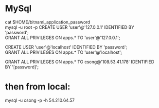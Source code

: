 # MySql

cat $HOME/bitnami_application_password  
mysql -u root -p
CREATE USER 'user'@'127.0.0.1' IDENTIFIED BY 'password';  
GRANT ALL PRIVILEGES ON apps.* TO 'user'@'127.0.0.1';  

CREATE USER 'user'@'localhost' IDENTIFIED BY 'password';  
GRANT ALL PRIVILEGES ON apps.* TO 'user'@'localhost';  


GRANT ALL PRIVILEGES ON apps.* TO csong@'108.53.41.178' IDENTIFIED BY '[password]';


# then from local:
mysql -u csong -p -h 54.210.64.57
